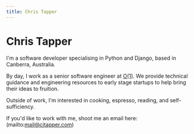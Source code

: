 ```yaml
---
title: Chris Tapper
---
```

# Chris Tapper

I'm a software developer specialising in Python and Django, based in Canberra, Australia.

By day, I work as a senior software engineer at [O(1)](https://www.0of1.com).
We provide technical guidance and engineering resources to early stage startups to help bring their ideas to fruition.

Outside of work, I'm interested in cooking, espresso, reading, and self-sufficiency.

If you'd like to work with me, shoot me an email here: (mailto:mail@cjtapper.com)
